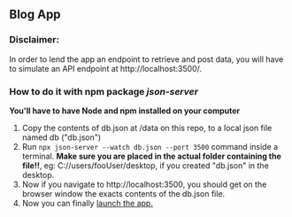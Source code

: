 ## Blog App

### Disclaimer:

In order to lend the app an endpoint to retrieve and post data, you will have to simulate an API endpoint at http://localhost:3500/.

### How to do it with npm package _json-server_

**You'll have to have Node and npm installed on your computer**

1. Copy the contents of db.json at /data on this repo, to a local json file named db ("db.json")
2. Run `npx json-server --watch db.json --port 3500` command inside a terminal. **Make sure you are placed in the actual folder containing the file!!**, eg: C://users/fooUser/desktop, if you created "db.json" in the desktop.
3. Now if you navigate to http://localhost:3500, you should get on the browser window the exacts contents of the db.json file.
4. Now you can finally [launch the app.](https://devtsp.github.io/blog)
